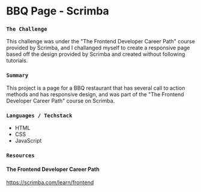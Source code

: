 # BBQ Page - Scrimba

### `The Challenge`

This challenge was under the "The Frontend Developer Career Path" course provided by Scrimba, and I challanged myself to create a responsive page based off the design provided by Scrimba and created without following tutorials.

### `Summary`

This project is a page for a BBQ restaurant that has several call to action methods and has responsive design, and was part of the "The Frontend Developer Career Path" course on Scrimba.

### `Languages / Techstack`

- HTML
- CSS
- JavaScript

### `Resources`

#### The Frontend Developer Career Path

https://scrimba.com/learn/frontend
